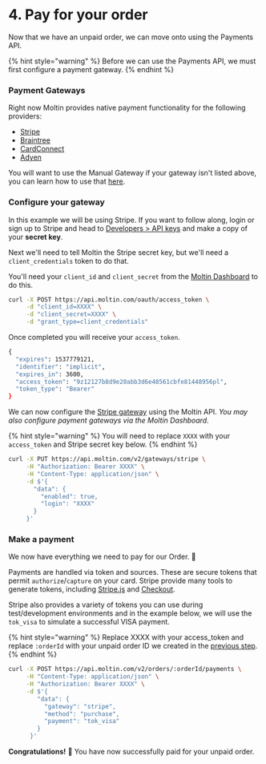 # 4. Pay for your order

Now that we have an unpaid order, we can move onto using the Payments API.

{% hint style="warning" %}
Before we can use the Payments API, we must first configure a payment gateway.‌
{% endhint %}

### Payment Gateways <a id="payment-gateways"></a>

Right now Moltin provides native payment functionality for the following providers:‌

* ​[Stripe](https://docs.moltin.com/api/payments/paying-for-an-order/stripe-payments)​
* ​[Braintree](https://docs.moltin.com/api/payments/paying-for-an-order/braintree-payments)​
* ​[CardConnect](https://docs.moltin.com/api/payments/paying-for-an-order/cardconnect-payments)​
* ​[Adyen](https://docs.moltin.com/api/payments/paying-for-an-order/adyen-payments)​

You will want to use the Manual Gateway if your gateway isn't listed above, you can learn how to use that [here](https://www.moltin.com/developer/concepts/manual-payment-gateway-custom).‌

### Configure your gateway <a id="configure-your-gateway"></a>

In this example we will be using Stripe. If you want to follow along, login or sign up to Stripe and head to [Developers &gt; API keys](https://dashboard.stripe.com/account/apikeys) and make a copy of your **secret key**.‌

Next we'll need to tell Moltin the Stripe secret key, but we'll need a `client_credentials` token to do that.‌

You'll need your `client_id` and `client_secret` from the [Moltin Dashboard](https://dashboard.moltin.com/) to do this.

```bash
curl -X POST https://api.moltin.com/oauth/access_token \
     -d "client_id=XXXX" \
     -d "client_secret=XXXX" \
     -d "grant_type=client_credentials"‌
```

Once completed you will receive your `access_token`.

```bash
‌{
  "expires": 1537779121,
  "identifier": "implicit",
  "expires_in": 3600,
  "access_token": "9z12127b8d9e20abb3d6e48561cbfe81448956pl",
  "token_type": "Bearer"
}
```

We can now configure the [Stripe gateway](https://docs.moltin.com/payments/gateways/configure-stripe) using the Moltin API. _You may also configure payment gateways via the Moltin Dashboard._

{% hint style="warning" %}
You will need to replace `XXXX` with your `access_token` and Stripe secret key below.
{% endhint %}

```bash
‌curl -X PUT https://api.moltin.com/v2/gateways/stripe \
     -H "Authorization: Bearer XXXX" \
     -H "Content-Type: application/json" \
     -d $'{
       "data": {
         "enabled": true,
         "login": "XXXX"
       }
     }'
```

### Make a payment <a id="make-a-payment"></a>

We now have everything we need to pay for our Order. 🎉‌

Payments are handled via token and sources. These are secure tokens that permit `authorize`/`capture` on your card. Stripe provide many tools to generate tokens, including [Stripe.js](https://stripe.com/docs/stripe-js/reference) and [Checkout](https://stripe.com/docs/checkout).‌

Stripe also provides a variety of tokens you can use during test/development environments and in the example below, we will use the `tok_visa` to simulate a successful VISA payment.

{% hint style="warning" %}
Replace XXXX with your access\_token and replace `:orderId` with your unpaid order ID we created in the [previous step](https://docs.moltin.com/api/additional-resources/your-first-api-request/3.-checkout).
{% endhint %}

```bash
‌curl -X POST https://api.moltin.com/v2/orders/:orderId/payments \
     -H "Content-Type: application/json" \
     -H "Authorization: Bearer XXXX" \
     -d $'{
        "data": {
          "gateway": "stripe",
          "method": "purchase",
          "payment": "tok_visa"
        }
      }'
```

**Congratulations!** 🎉 You have now successfully paid for your unpaid order.[  
](https://app.gitbook.com/@moltin/s/guides/your-first-api-request/5.-going-further)

